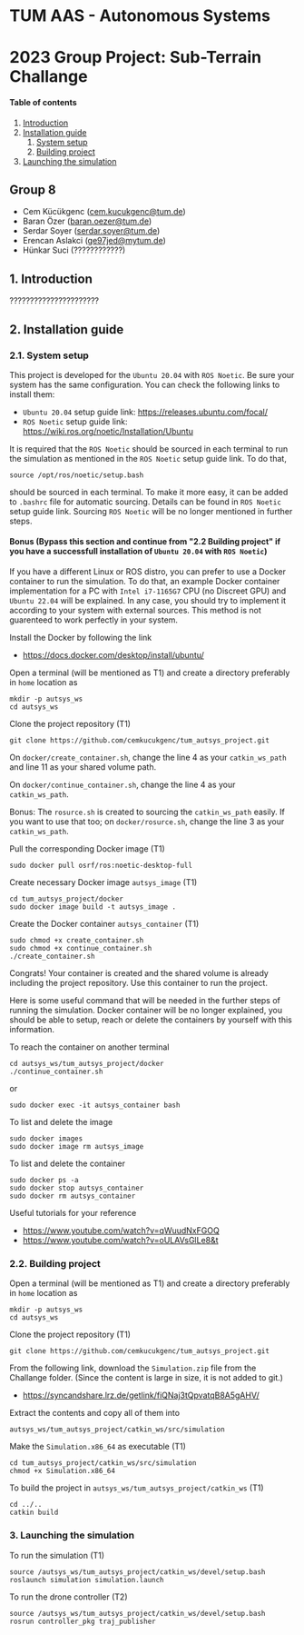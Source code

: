 # TUM AAS - Autonomous Systems 
# 2023 Group Project: Sub-Terrain Challange

#### Table of contents
1. [Introduction](#introduction)
2. [Installation guide](#installation_guide)
    1. [System setup](#system_setup)
    2. [Building project](#building_project)
3. [Launching the simulation](#launching_the_simulation)

## Group 8
- Cem Kücükgenc (cem.kucukgenc@tum.de)
- Baran Özer (baran.oezer@tum.de)
- Serdar Soyer (serdar.soyer@tum.de)
- Erencan Aslakci (ge97jed@mytum.de)
- Hünkar Suci (????????????)

## 1. Introduction <a name="introduction"></a>

??????????????????????

## 2. Installation guide <a name="installation_guide"></a>

### 2.1. System setup <a name="system_setup"></a>
This project is developed for the `Ubuntu 20.04` with `ROS Noetic`. Be sure your system has the same configuration. You can check the following links to install them:

 - `Ubuntu 20.04` setup guide link: https://releases.ubuntu.com/focal/ 
 - `ROS Noetic` setup guide link: https://wiki.ros.org/noetic/Installation/Ubuntu 

 It is required that the `ROS Noetic` should be sourced in each terminal to run the simulation as mentioned in the `ROS Noetic` setup guide link. To do that,
 ```
source /opt/ros/noetic/setup.bash
 ```
should be sourced in each terminal. To make it more easy, it can be added to `.bashrc` file for automatic sourcing. Details can be found in `ROS Noetic` setup guide link. Sourcing `ROS Noetic` will be no longer mentioned in further steps.

#### Bonus (Bypass this section and continue from "2.2 Building project" if you have a successfull installation of `Ubuntu 20.04` with `ROS Noetic`)

If you have a different Linux or ROS distro, you can prefer to use a Docker container to run the simulation. To do that, an example Docker container implementation for a PC with `Intel i7-1165G7` CPU (no Discreet GPU) and `Ubuntu 22.04` will be explained. In any case, you should try to implement it according to your system with external sources. This method is not guarenteed to work perfectly in your system.

Install the Docker by following the link

- https://docs.docker.com/desktop/install/ubuntu/

Open a terminal (will be mentioned as T1) and create a directory preferably in `home` location as
```
mkdir -p autsys_ws
cd autsys_ws
```
Clone the project repository (T1)
```
git clone https://github.com/cemkucukgenc/tum_autsys_project.git
```
On `docker/create_container.sh`, change the line 4 as your `catkin_ws_path` and line 11 as your shared volume path.

On `docker/continue_container.sh`, change the line 4 as your `catkin_ws_path`.

Bonus: The `rosurce.sh` is created to sourcing the `catkin_ws_path` easily. If you want to use that too; on `docker/rosurce.sh`, change the line 3 as your `catkin_ws_path`.

Pull the corresponding Docker image (T1)
```
sudo docker pull osrf/ros:noetic-desktop-full
```

Create necessary Docker image `autsys_image` (T1)
```
cd tum_autsys_project/docker
sudo docker image build -t autsys_image .
```

Create the Docker container `autsys_container` (T1)
```
sudo chmod +x create_container.sh
sudo chmod +x continue_container.sh
./create_container.sh
```

Congrats! Your container is created and the shared volume is already including the project repository. Use this container to run the project.

Here is some useful command that will be needed in the further steps of running the simulation. Docker container will be no longer explained, you should be able to setup, reach or delete the containers by yourself with this information.

To reach the container on another terminal
```
cd autsys_ws/tum_autsys_project/docker
./continue_container.sh
```
or
```
sudo docker exec -it autsys_container bash
```

To list and delete the image
```
sudo docker images
sudo docker image rm autsys_image
```

To list and delete the container
```
sudo docker ps -a
sudo docker stop autsys_container
sudo docker rm autsys_container
```

Useful tutorials for your reference

- https://www.youtube.com/watch?v=qWuudNxFGOQ
- https://www.youtube.com/watch?v=oULAVsGlLe8&t

### 2.2. Building project <a name="building_project"></a>

Open a terminal (will be mentioned as T1) and create a directory preferably in `home` location as
```
mkdir -p autsys_ws
cd autsys_ws
```
Clone the project repository (T1)
```
git clone https://github.com/cemkucukgenc/tum_autsys_project.git
```
From the following link, download the `Simulation.zip` file from the Challange folder. (Since the content is large in size, it is not added to git.)

- https://syncandshare.lrz.de/getlink/fiQNaj3tQpvatqB8A5gAHV/

Extract the contents and copy all of them into
```
autsys_ws/tum_autsys_project/catkin_ws/src/simulation
```
Make the `Simulation.x86_64` as executable (T1)
```
cd tum_autsys_project/catkin_ws/src/simulation
chmod +x Simulation.x86_64 
```
To build the project in `autsys_ws/tum_autsys_project/catkin_ws` (T1)
```
cd ../..
catkin build
```

### 3. Launching the simulation <a name="launching_the_simulation"></a>

To run the simulation (T1)
```
source /autsys_ws/tum_autsys_project/catkin_ws/devel/setup.bash
roslaunch simulation simulation.launch
```
To run the drone controller (T2)
```
source /autsys_ws/tum_autsys_project/catkin_ws/devel/setup.bash
rosrun controller_pkg traj_publisher
```

